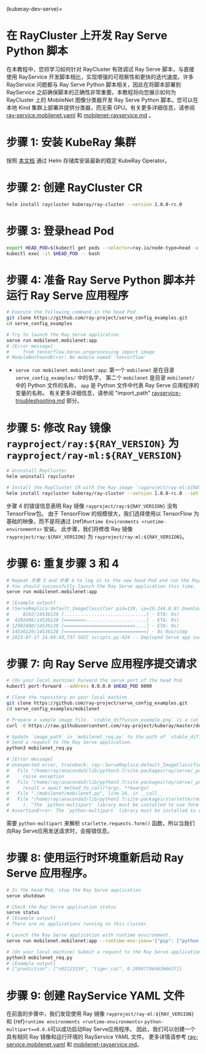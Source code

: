 (kuberay-dev-serve)=

# 在 RayCluster 上开发 Ray Serve Python 脚本

在本教程中，您将学习如何针对 RayCluster 有效调试 Ray Serve 脚本，与直接使用 RayService 开发脚本相比，实现增强的可观察性和更快的迭代速度。许多 RayService 问题都与 Ray Serve Python 脚本相关，因此在将脚本部署到 RayService 之前确保脚本的正确性非常重要。本教程将向您展示如何为 RayCluster 上的 MobileNet 图像分类器开发 Ray Serve Python 脚本。您可以在本地 Kind 集群上部署并提供分类器，而无需 GPU。有关更多详细信息，请参阅 [ray-service.mobilenet.yaml](https://github.com/ray-project/kuberay/blob/v1.0.0-rc.0/ray-operator/config/samples/ray-service.mobilenet.yaml) 和 [mobilenet-rayservice.md](kuberay-mobilenet-rayservice-example) 。


# 步骤 1: 安装 KubeRay 集群

按照 [本文档](kuberay-operator-deploy) 通过 Helm 存储库安装最新的稳定 KubeRay Operator。

# 步骤 2: 创建 RayCluster CR

```sh
helm install raycluster kuberay/ray-cluster --version 1.0.0-rc.0
```

# 步骤 3: 登录head Pod

```sh
export HEAD_POD=$(kubectl get pods --selector=ray.io/node-type=head -o custom-columns=POD:metadata.name --no-headers)
kubectl exec -it $HEAD_POD -- bash
```

# 步骤 4: 准备 Ray Serve Python 脚本并运行 Ray Serve 应用程序

```sh
# Execute the following command in the head Pod
git clone https://github.com/ray-project/serve_config_examples.git
cd serve_config_examples

# Try to launch the Ray Serve application
serve run mobilenet.mobilenet:app
# [Error message]
#     from tensorflow.keras.preprocessing import image
# ModuleNotFoundError: No module named 'tensorflow'
```

* `serve run mobilenet.mobilenet:app`: 第一个 `mobilenet` 是在目录 `serve_config_examples/` 中的名字，
第二个 `mobilenet` 是目录 `mobilenet/` 中的 Python 文件的名称，
`app` 是 Python 文件中代表 Ray Serve 应用程序的变量的名称。
有关更多详细信息，请参阅 "import_path" [rayservice-troubleshooting.md](kuberay-raysvc-troubleshoot) 部分。

# 步骤 5: 修改 Ray 镜像 `rayproject/ray:${RAY_VERSION}` 为 `rayproject/ray-ml:${RAY_VERSION}`

```sh
# Uninstall RayCluster
helm uninstall raycluster

# Install the RayCluster CR with the Ray image `rayproject/ray-ml:${RAY_VERSION}`
helm install raycluster kuberay/ray-cluster --version 1.0.0-rc.0 --set image.repository=rayproject/ray-ml
```

步骤 4 的错误信息表明 Ray 镜像 `rayproject/ray:${RAY_VERSION}` 没有TensorFlow包。
由于 TensorFlow 的规模很大，我们选择使用以 TensorFlow 为基础的映像，而不是将通过 {ref}`Runtime Environments <runtime-environments>` 安装。
此步骤，我们将修改 Ray 镜像 `rayproject/ray:${RAY_VERSION}` 为 `rayproject/ray-ml:${RAY_VERSION}`。

# 步骤 6: 重复步骤 3 和 4

```sh
# Repeat 步骤 3 and 步骤 4 to log in to the new head Pod and run the Ray Serve application.
# You should successfully launch the Ray Serve application this time.
serve run mobilenet.mobilenet:app

# [Example output]
# (ServeReplica:default_ImageClassifier pid=139, ip=10.244.0.8) Downloading data from https://storage.googleapis.com/tensorflow/keras-applications/mobilenet_v2/mobilenet_v2_weights_tf_dim_ordering_tf_kernels_1.0_224.h5
#     8192/14536120 [..............................] - ETA: 0s)
#  4202496/14536120 [=======>......................] - ETA: 0s)
# 12902400/14536120 [=========================>....] - ETA: 0s)
# 14536120/14536120 [==============================] - 0s 0us/step
# 2023-07-17 14:04:43,737 SUCC scripts.py:424 -- Deployed Serve app successfully.
```

# 步骤 7: 向 Ray Serve 应用程序提交请求

```sh
# (On your local machine) Forward the serve port of the head Pod
kubectl port-forward --address 0.0.0.0 $HEAD_POD 8000

# Clone the repository on your local machine
git clone https://github.com/ray-project/serve_config_examples.git
cd serve_config_examples/mobilenet

# Prepare a sample image file. `stable_diffusion_example.png` is a cat image generated by the Stable Diffusion model.
curl -O https://raw.githubusercontent.com/ray-project/kuberay/master/docs/images/stable_diffusion_example.png

# Update `image_path` in `mobilenet_req.py` to the path of `stable_diffusion_example.png`
# Send a request to the Ray Serve application.
python3 mobilenet_req.py

# [Error message]
# Unexpected error, traceback: ray::ServeReplica:default_ImageClassifier.handle_request() (pid=139, ip=10.244.0.8)
#   File "/home/ray/anaconda3/lib/python3.7/site-packages/ray/serve/_private/utils.py", line 254, in wrap_to_ray_error
#     raise exception
#   File "/home/ray/anaconda3/lib/python3.7/site-packages/ray/serve/_private/replica.py", line 550, in invoke_single
#     result = await method_to_call(*args, **kwargs)
#   File "./mobilenet/mobilenet.py", line 24, in __call__
#   File "/home/ray/anaconda3/lib/python3.7/site-packages/starlette/requests.py", line 256, in _get_form
#     ), "The `python-multipart` library must be installed to use form parsing."
# AssertionError: The `python-multipart` library must be installed to use form parsing..
```

需要 `python-multipart` 来解析 `starlette.requests.form()` 函数，所以当我们向Ray Serve应用发送请求时，会报错信息。

# 步骤 8: 使用运行时环境重新启动 Ray Serve 应用程序。

```sh
# In the head Pod, stop the Ray Serve application
serve shutdown

# Check the Ray Serve application status
serve status
# [Example output]
# There are no applications running on this cluster.

# Launch the Ray Serve application with runtime environment.
serve run mobilenet.mobilenet:app --runtime-env-json='{"pip": ["python-multipart==0.0.6"]}'

# (On your local machine) Submit a request to the Ray Serve application again, and you should get the correct prediction.
python3 mobilenet_req.py
# [Example output]
# {"prediction": ["n02123159", "tiger_cat", 0.2994779646396637]}
```

# 步骤 9: 创建 RayService YAML 文件

在前面的步骤中，我们发现使用 Ray 镜像 `rayproject/ray-ml:${RAY_VERSION}` 和 {ref}`runtime environments <runtime-environments>` `python-multipart==0.0.6`可以成功启动Ray Serve应用程序。
因此，我们可以创建一个具有相同 Ray 镜像和运行环境的 RayService YAML 文件。
更多详情请参考 [ray-service.mobilenet.yaml](https://github.com/ray-project/kuberay/blob/v1.0.0-rc.0/ray-operator/config/samples/ray-service.mobilenet.yaml) 和 [mobilenet-rayservice.md](kuberay-mobilenet-rayservice-example)。
